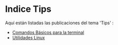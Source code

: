 # Indice Tips

Aquí están listadas las publicaciones del tema 'Tips' :

* [Comandos Básicos para la terminal](/Comandos-Basicos-para-la-terminal)
* [Utilidades Linux](/Utilidades-Linux)


